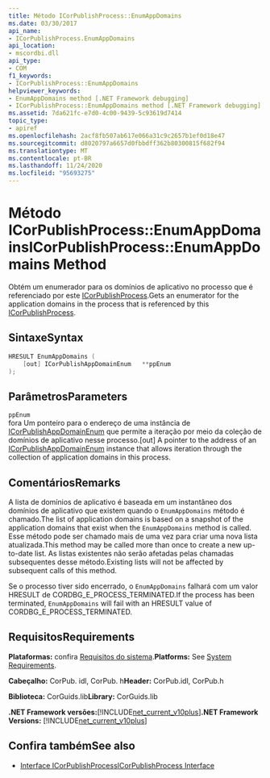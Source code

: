 ```yaml
---
title: Método ICorPublishProcess::EnumAppDomains
ms.date: 03/30/2017
api_name:
- ICorPublishProcess.EnumAppDomains
api_location:
- mscordbi.dll
api_type:
- COM
f1_keywords:
- ICorPublishProcess::EnumAppDomains
helpviewer_keywords:
- EnumAppDomains method [.NET Framework debugging]
- ICorPublishProcess::EnumAppDomains method [.NET Framework debugging]
ms.assetid: 7da621fc-e7d0-4c00-9439-5c93619d7414
topic_type:
- apiref
ms.openlocfilehash: 2acf8fb507ab617e066a31c9c2657b1ef0d18e47
ms.sourcegitcommit: d8020797a6657d0fbbdff362b80300815f682f94
ms.translationtype: MT
ms.contentlocale: pt-BR
ms.lasthandoff: 11/24/2020
ms.locfileid: "95693275"
---
```

# <a name="icorpublishprocessenumappdomains-method"></a><span data-ttu-id="40df0-102">Método ICorPublishProcess::EnumAppDomains</span><span class="sxs-lookup"><span data-stu-id="40df0-102">ICorPublishProcess::EnumAppDomains Method</span></span>

<span data-ttu-id="40df0-103">Obtém um enumerador para os domínios de aplicativo no processo que é referenciado por este [ICorPublishProcess](icorpublishprocess-interface.md).</span><span class="sxs-lookup"><span data-stu-id="40df0-103">Gets an enumerator for the application domains in the process that is referenced by this [ICorPublishProcess](icorpublishprocess-interface.md).</span></span>  
  
## <a name="syntax"></a><span data-ttu-id="40df0-104">Sintaxe</span><span class="sxs-lookup"><span data-stu-id="40df0-104">Syntax</span></span>  
  
```cpp  
HRESULT EnumAppDomains (  
    [out] ICorPublishAppDomainEnum   **ppEnum  
);  
```  
  
## <a name="parameters"></a><span data-ttu-id="40df0-105">Parâmetros</span><span class="sxs-lookup"><span data-stu-id="40df0-105">Parameters</span></span>  

 `ppEnum`  
 <span data-ttu-id="40df0-106">fora Um ponteiro para o endereço de uma instância de [ICorPublishAppDomainEnum](icorpublishappdomainenum-interface.md) que permite a iteração por meio da coleção de domínios de aplicativo nesse processo.</span><span class="sxs-lookup"><span data-stu-id="40df0-106">[out] A pointer to the address of an [ICorPublishAppDomainEnum](icorpublishappdomainenum-interface.md) instance that allows iteration through the collection of application domains in this process.</span></span>  
  
## <a name="remarks"></a><span data-ttu-id="40df0-107">Comentários</span><span class="sxs-lookup"><span data-stu-id="40df0-107">Remarks</span></span>  

 <span data-ttu-id="40df0-108">A lista de domínios de aplicativo é baseada em um instantâneo dos domínios de aplicativo que existem quando o `EnumAppDomains` método é chamado.</span><span class="sxs-lookup"><span data-stu-id="40df0-108">The list of application domains is based on a snapshot of the application domains that exist when the `EnumAppDomains` method is called.</span></span> <span data-ttu-id="40df0-109">Esse método pode ser chamado mais de uma vez para criar uma nova lista atualizada.</span><span class="sxs-lookup"><span data-stu-id="40df0-109">This method may be called more than once to create a new up-to-date list.</span></span> <span data-ttu-id="40df0-110">As listas existentes não serão afetadas pelas chamadas subsequentes desse método.</span><span class="sxs-lookup"><span data-stu-id="40df0-110">Existing lists will not be affected by subsequent calls of this method.</span></span>  
  
 <span data-ttu-id="40df0-111">Se o processo tiver sido encerrado, o `EnumAppDomains` falhará com um valor HRESULT de CORDBG_E_PROCESS_TERMINATED.</span><span class="sxs-lookup"><span data-stu-id="40df0-111">If the process has been terminated, `EnumAppDomains` will fail with an HRESULT value of CORDBG_E_PROCESS_TERMINATED.</span></span>  
  
## <a name="requirements"></a><span data-ttu-id="40df0-112">Requisitos</span><span class="sxs-lookup"><span data-stu-id="40df0-112">Requirements</span></span>  

 <span data-ttu-id="40df0-113">**Plataformas:** confira [Requisitos do sistema](../../get-started/system-requirements.md).</span><span class="sxs-lookup"><span data-stu-id="40df0-113">**Platforms:** See [System Requirements](../../get-started/system-requirements.md).</span></span>  
  
 <span data-ttu-id="40df0-114">**Cabeçalho:** CorPub. idl, CorPub. h</span><span class="sxs-lookup"><span data-stu-id="40df0-114">**Header:** CorPub.idl, CorPub.h</span></span>  
  
 <span data-ttu-id="40df0-115">**Biblioteca:** CorGuids.lib</span><span class="sxs-lookup"><span data-stu-id="40df0-115">**Library:** CorGuids.lib</span></span>  
  
 <span data-ttu-id="40df0-116">**.NET Framework versões:**[!INCLUDE[net_current_v10plus](../../../../includes/net-current-v10plus-md.md)]</span><span class="sxs-lookup"><span data-stu-id="40df0-116">**.NET Framework Versions:** [!INCLUDE[net_current_v10plus](../../../../includes/net-current-v10plus-md.md)]</span></span>  
  
## <a name="see-also"></a><span data-ttu-id="40df0-117">Confira também</span><span class="sxs-lookup"><span data-stu-id="40df0-117">See also</span></span>

- [<span data-ttu-id="40df0-118">Interface ICorPublishProcess</span><span class="sxs-lookup"><span data-stu-id="40df0-118">ICorPublishProcess Interface</span></span>](icorpublishprocess-interface.md)
